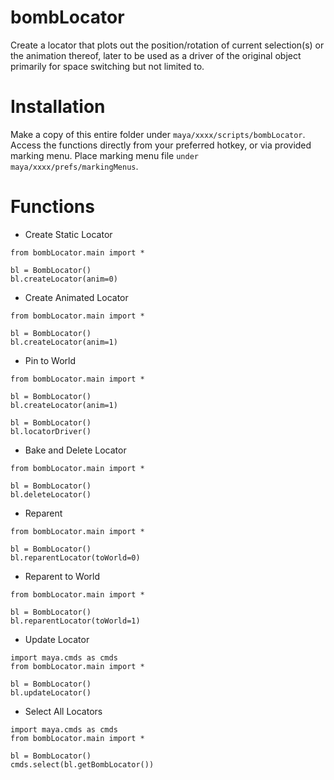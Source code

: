 # bombLocator

Create a locator that plots out the position/rotation of current selection(s) or the animation thereof, later to be used as a driver of the original object primarily for space switching but not limited to.

# Installation

Make a copy of this entire folder under `maya/xxxx/scripts/bombLocator`. Access the functions directly from your preferred hotkey, or via provided marking menu. Place marking menu file `under maya/xxxx/prefs/markingMenus`.

# Functions

- Create Static Locator
```
from bombLocator.main import *

bl = BombLocator()
bl.createLocator(anim=0)
```
- Create Animated Locator
```
from bombLocator.main import *

bl = BombLocator()
bl.createLocator(anim=1)
```
- Pin to World
```
from bombLocator.main import *

bl = BombLocator()
bl.createLocator(anim=1)

bl = BombLocator()
bl.locatorDriver()
```
- Bake and Delete Locator
```
from bombLocator.main import *

bl = BombLocator()
bl.deleteLocator()
```
- Reparent
```
from bombLocator.main import *

bl = BombLocator()
bl.reparentLocator(toWorld=0)
```
- Reparent to World
```
from bombLocator.main import *

bl = BombLocator()
bl.reparentLocator(toWorld=1)
```
- Update Locator
```
import maya.cmds as cmds
from bombLocator.main import *

bl = BombLocator()
bl.updateLocator()
```
- Select All Locators
```
import maya.cmds as cmds
from bombLocator.main import *

bl = BombLocator()
cmds.select(bl.getBombLocator())
```

